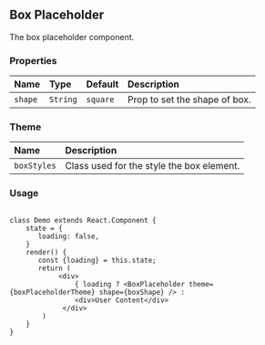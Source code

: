 ## Box Placeholder

The box placeholder component.

### Properties

| Name    | Type     | Default   | Description                   |
| :------ | :------- | :-------- | :---------------------------- |
| `shape` | `String` | `square` | Prop to set the shape of box.  |

### Theme

| Name        | Description                               |
| :---------- | :---------------------------------------- |
| `boxStyles` | Class used for the style the box element. |

### Usage

```

class Demo extends React.Component {
    state = {
       loading: false,
    }
    render() {
       const {loading} = this.state;
       return (
            <div>
                { loading ? <BoxPlaceholder theme={boxPlaceholderTheme} shape={boxShape} /> : 
                <div>User Content</div>
             </div>
        )
    }
}
```
